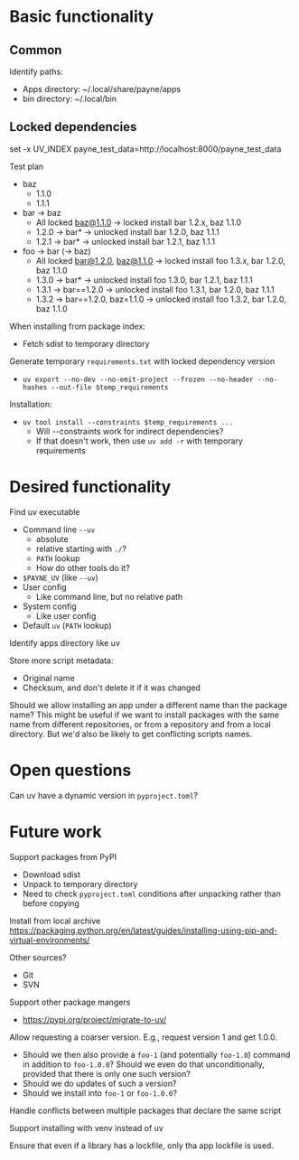 # Basic functionality

## Common

Identify paths:
  * Apps directory: ~/.local/share/payne/apps
  * bin directory: ~/.local/bin


## Locked dependencies

set -x UV_INDEX payne_test_data=http://localhost:8000/payne_test_data

Test plan
  * baz
    * 1.1.0
    * 1.1.1
  * bar -> baz
    * All locked baz@1.1.0 -> locked   install bar 1.2.x, baz 1.1.0
    * 1.2.0 -> bar*        -> unlocked install bar 1.2.0, baz 1.1.1
    * 1.2.1 -> bar*        -> unlocked install bar 1.2.1, baz 1.1.1
  * foo -> bar (-> baz)
    * All locked bar@1.2.0, baz@1.1.0 -> locked   install foo 1.3.x, bar 1.2.0, baz 1.1.0
    * 1.3.0 -> bar*                   -> unlocked install foo 1.3.0, bar 1.2.1, baz 1.1.1
    * 1.3.1 -> bar==1.2.0             -> unlocked install foo 1.3.1, bar 1.2.0, baz 1.1.1
    * 1.3.2 -> bar==1.2.0, baz=1.1.0  -> unlocked install foo 1.3.2, bar 1.2.0, baz 1.1.0

When installing from package index:
  * Fetch sdist to temporary directory

Generate temporary `requirements.txt` with  locked dependency version
  * `uv export --no-dev --no-emit-project --frozen --no-header --no-hashes --out-file $temp_requirements`

Installation:
  * `uv tool install --constraints $temp_requirements ...`
    * Will --constraints work for indirect dependencies?
    * If that doesn't work, then use `uv add -r` with temporary requirements



# Desired functionality

Find uv executable
  * Command line `--uv`
    * absolute
    * relative starting with `./`?
    * `PATH` lookup
    * How do other tools do it?
  * `$PAYNE_UV` (like `--uv`)
  * User config
    * Like command line, but no relative path
  * System config
    * Like user config
  * Default `uv` (`PATH` lookup)

Identify apps directory like uv

Store more script metadata:
  * Original name
  * Checksum, and don't delete it if it was changed

Should we allow installing an app under a different name than the package name?
This might be useful if we want to install packages with the same name from
different repositories, or from a repository and from a local directory. But
we'd also be likely to get conflicting scripts names.


# Open questions

Can uv have a dynamic version in `pyproject.toml`? 


# Future work

Support packages from PyPI
  * Download sdist
  * Unpack to temporary directory
  * Need to check `pyproject.toml` conditions after unpacking rather than before
    copying

Install from local archive
https://packaging.python.org/en/latest/guides/installing-using-pip-and-virtual-environments/

Other sources?
  * Git
  * SVN

Support other package mangers
  * https://pypi.org/project/migrate-to-uv/

Allow requesting a coarser version. E.g., request version 1 and get 1.0.0.
  * Should we then also provide a `foo-1` (and potentially `foo-1.0`) command in
    addition to `foo-1.0.0`? Should we even do that unconditionally, provided
    that there is only one such version?
  * Should we do updates of such a version?
  * Should we install into `foo-1` or `foo-1.0.0`?

Handle conflicts between multiple packages that declare the same script

Support installing with venv instead of uv

Ensure that even if a library has a lockfile, only tha app lockfile is used.
